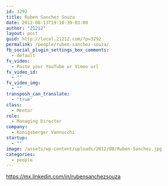 ```yaml
---
id: 3292
title: Ruben Sanchez Souza
date: 2012-08-13T19:10:39-03:00
author: "21212"
layout: post
guid: http://local.21212.com/?p=3292
permalink: /people/ruben-sanchez-souza/
fb_social_plugin_settings_box_comments:
  - default
fv_video:
  - Paste your YouTube or Vimeo url
fv_video_id:
  - ""
fv_video_img:
  - ""
transposh_can_translate:
  - 'true'
class:
  - Mentor
role:
  - Managing Director
company:
  - Konigsberger Vannucchi
startup:
  - ""
image: /assets/wp-content/uploads/2012/08/Ruben-Sanchez.jpg
categories:
  - people
---
```

https://mx.linkedin.com/in/rubensanchezsouza